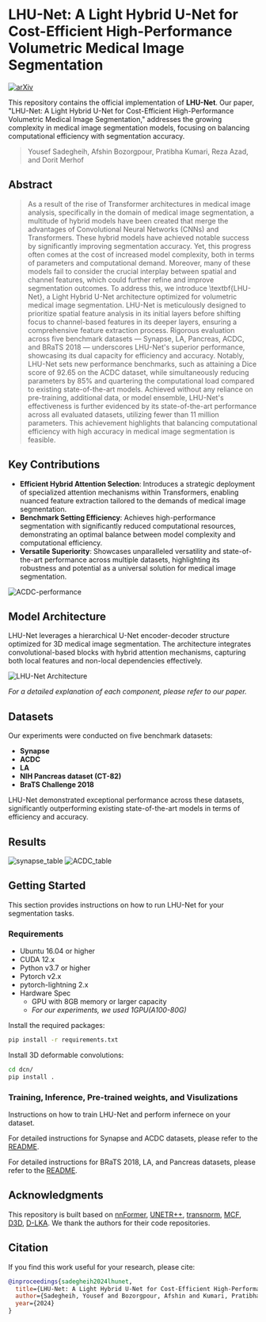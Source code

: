 
# LHU-Net: A Light Hybrid U-Net for Cost-Efficient High-Performance Volumetric Medical Image Segmentation

[![arXiv](https://img.shields.io/badge/arXiv-2309.00121-b31b1b.svg)](https://arxiv.org/abs/2309.00121)

This repository contains the official implementation of **LHU-Net**. Our paper, "LHU-Net: A Light Hybrid U-Net for Cost-Efficient High-Performance Volumetric Medical Image Segmentation," addresses the growing complexity in medical image segmentation models, focusing on balancing computational efficiency with segmentation accuracy.

> Yousef Sadegheih, Afshin Bozorgpour, Pratibha Kumari, Reza Azad, and Dorit Merhof

## Abstract

> As a result of the rise of Transformer architectures in medical image analysis, specifically in the domain of medical image segmentation, a multitude of hybrid models have been created that merge the advantages of Convolutional Neural Networks (CNNs) and Transformers. These hybrid models have achieved notable success by significantly improving segmentation accuracy. Yet, this progress often comes at the cost of increased model complexity, both in terms of parameters and computational demand. Moreover, many of these models fail to consider the crucial interplay between spatial and channel features, which could further refine and improve segmentation outcomes. To address this, we introduce \textbf{LHU-Net}, a Light Hybrid U-Net architecture optimized for volumetric medical image segmentation. LHU-Net is meticulously designed to prioritize spatial feature analysis in its initial layers before shifting focus to channel-based features in its deeper layers, ensuring a comprehensive feature extraction process. Rigorous evaluation across five benchmark datasets — Synapse, LA, Pancreas, ACDC, and BRaTS 2018 — underscores LHU-Net's superior performance, showcasing its dual capacity for efficiency and accuracy. Notably, LHU-Net sets new performance benchmarks, such as attaining a Dice score of 92.65 on the ACDC dataset, while simultaneously reducing parameters by $85\%$ and quartering the computational load compared to existing state-of-the-art models. Achieved without any reliance on pre-training, additional data, or model ensemble, LHU-Net's effectiveness is further evidenced by its state-of-the-art performance across all evaluated datasets, utilizing fewer than 11 million parameters. This achievement highlights that balancing computational efficiency with high accuracy in medical image segmentation is feasible. 

## Key Contributions

- **Efficient Hybrid Attention Selection**: Introduces a strategic deployment of specialized attention mechanisms within Transformers, enabling nuanced feature extraction tailored to the demands of medical image segmentation.
- **Benchmark Setting Efficiency**: Achieves high-performance segmentation with significantly reduced computational resources, demonstrating an optimal balance between model complexity and computational efficiency.
- **Versatile Superiority**: Showcases unparalleled versatility and state-of-the-art performance across multiple datasets, highlighting its robustness and potential as a universal solution for medical image segmentation.

![ACDC-performance](figures/performance.jpeg)

## Model Architecture

LHU-Net leverages a hierarchical U-Net encoder-decoder structure optimized for 3D medical image segmentation. The architecture integrates convolutional-based blocks with hybrid attention mechanisms, capturing both local features and non-local dependencies effectively.

![LHU-Net Architecture](figures/network_architecture.jpg)

*For a detailed explanation of each component, please refer to our paper.*

## Datasets

Our experiments were conducted on five benchmark datasets:
- **Synapse**
- **ACDC**
- **LA**
- **NIH Pancreas dataset (CT-82)**
- **BraTS Challenge 2018**

LHU-Net demonstrated exceptional performance across these datasets, significantly outperforming existing state-of-the-art models in terms of efficiency and accuracy.

## Results
![synapse_table](figures/synapse_table.png)
![ACDC_table](figures/acdc_table.png)

## Getting Started

This section provides instructions on how to run LHU-Net for your segmentation tasks.

### Requirements
  - Ubuntu 16.04 or higher
  - CUDA 12.x
  - Python v3.7 or higher
  - Pytorch v2.x
  - pytorch-lightning 2.x
  - Hardware Spec
    - GPU with 8GB memory or larger capacity
    - _For our experiments, we used 1GPU(A100-80G)_

Install the required packages:

```bash
pip install -r requirements.txt
```

Install 3D deformable convolutions:
  ```bash
  cd dcn/
  pip install .
  ```

### Training, Inference, Pre-trained weights, and Visulizations

Instructions on how to train LHU-Net and perform infernece on your dataset.

For detailed instructions for Synapse and ACDC datasets, please refer to the [README](Synapse_ACDC/README.md).

For detailed instructions for BRaTS 2018, LA, and Pancreas datasets, please refer to the [README](BRATS_LA_Pancreas/README.md).



## Acknowledgments

This repository is built based on [nnFormer](https://github.com/282857341/nnFormer), [UNETR++](https://github.com/Amshaker/unetr_plus_plus), [transnorm](https://github.com/rezazad68/transnorm), [MCF](https://github.com/WYC-321/MCF), [D3D](https://github.com/XinyiYing/D3Dnet/tree/master), [D-LKA](https://github.com/xmindflow/deformableLKA). We thank the authors for their code repositories.

## Citation

If you find this work useful for your research, please cite:

```bibtex
@inproceedings{sadegheih2024lhunet,
  title={LHU-Net: A Light Hybrid U-Net for Cost-Efficient High-Performance Volumetric Medical Image Segmentation},
  author={Sadegheih, Yousef and Bozorgpour, Afshin and Kumari, Pratibha and Azad, Reza and Merhof, Dorit},
  year={2024}
}
```
